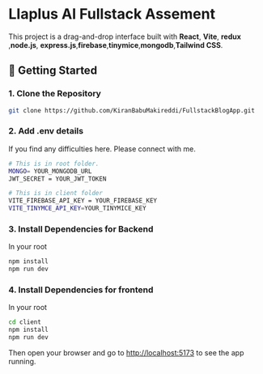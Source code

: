 # LIaplus AI Fullstack Assement

This project is a drag-and-drop interface built with **React**, **Vite**, **redux** ,**node.js**, **express.js**,**firebase**,**tinymice**,**mongodb**,**Tailwind CSS**.

## 🚀 Getting Started

### 1. Clone the Repository

```bash
git clone https://github.com/KiranBabuMakireddi/FullstackBlogApp.git

```

### 2. Add .env details
If you find any difficulties here. Please connect with me.
```bash
# This is in root folder. 
MONGO= YOUR_MONGODB_URL
JWT_SECRET = YOUR_JWT_TOKEN
```

```bash
# This is in client folder
VITE_FIREBASE_API_KEY = YOUR_FIREBASE_KEY
VITE_TINYMCE_API_KEY=YOUR_TINYMICE_KEY
```

### 3. Install Dependencies for Backend 
In your root
```bash
npm install
npm run dev
```

### 4. Install Dependencies for frontend 
In your root
```bash
cd client
npm install
npm run dev
```



Then open your browser and go to [http://localhost:5173](http://localhost:5173) to see the app running.
